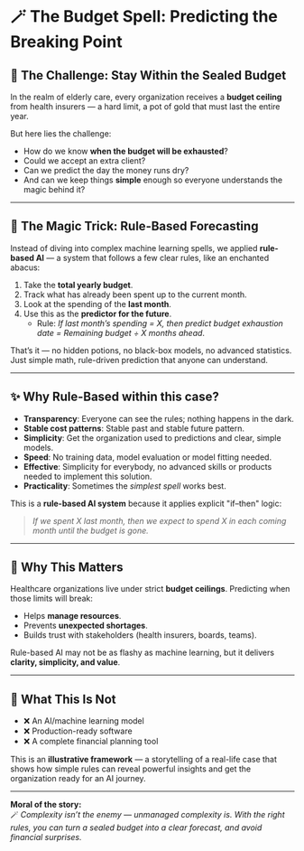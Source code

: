 # 🪄 The Budget Spell: Predicting the Breaking Point  

## 🎯 The Challenge: Stay Within the Sealed Budget  
In the realm of elderly care, every organization receives a **budget ceiling** from health insurers — a hard limit, a pot of gold that must last the entire year.  

But here lies the challenge:  
- How do we know **when the budget will be exhausted**?  
- Could we accept an extra client?  
- Can we predict the day the money runs dry?  
- And can we keep things **simple** enough so everyone understands the magic behind it?  

---

## 🔮 The Magic Trick: Rule-Based Forecasting  
Instead of diving into complex machine learning spells, we applied **rule-based AI** — a system that follows a few clear rules, like an enchanted abacus:  

1. Take the **total yearly budget**.  
2. Track what has already been spent up to the current month.  
3. Look at the spending of the **last month**.  
4. Use this as the **predictor for the future**.  
   - Rule: *If last month’s spending = X, then predict budget exhaustion date = Remaining budget ÷ X months ahead*.  

That’s it — no hidden potions, no black-box models, no advanced statistics. Just simple math, rule-driven prediction that anyone can understand.  

---

## ✨ Why Rule-Based within this case?
- **Transparency**: Everyone can see the rules; nothing happens in the dark.
- **Stable cost patterns**: Stable past and stable future pattern.
- **Simplicity**: Get the organization used to predictions and clear, simple models.
- **Speed**: No training data, model evaluation or model fitting needed.
- **Effective**: Simplicity for everybody, no advanced skills or products needed to implement this solution.
- **Practicality**: Sometimes the *simplest spell* works best.

This is a **rule-based AI system** because it applies explicit "if–then" logic:  
> *If we spent X last month, then we expect to spend X in each coming month until the budget is gone.*  

---

## 🧭 Why This Matters  
Healthcare organizations live under strict **budget ceilings**. Predicting when those limits will break:  
- Helps **manage resources**.  
- Prevents **unexpected shortages**.  
- Builds trust with stakeholders (health insurers, boards, teams).  

Rule-based AI may not be as flashy as machine learning, but it delivers **clarity, simplicity, and value**.  

---

## 🚫 What This Is Not  
- ❌ An AI/machine learning model  
- ❌ Production-ready software  
- ❌ A complete financial planning tool

This is an **illustrative framework** — a storytelling of a real-life case that shows how simple rules can reveal powerful insights and get the organization ready for an AI journey.

---

**Moral of the story:**  
🪄 *Complexity isn’t the enemy — unmanaged complexity is. With the right rules, you can turn a sealed budget into a clear forecast, and avoid financial surprises.* 

